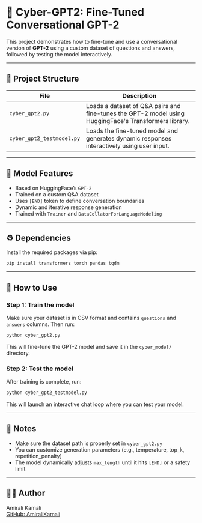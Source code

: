 # 🤖 Cyber-GPT2: Fine-Tuned Conversational GPT-2

This project demonstrates how to fine-tune and use a conversational version of **GPT-2** using a custom dataset of questions and answers, followed by testing the model interactively.

---

## 📁 Project Structure

| File | Description |
|------|-------------|
| `cyber_gpt2.py` | Loads a dataset of Q&A pairs and fine-tunes the GPT-2 model using HuggingFace's Transformers library. |
| `cyber_gpt2_testmodel.py` | Loads the fine-tuned model and generates dynamic responses interactively using user input. |

---

## 🧠 Model Features

- Based on HuggingFace’s `GPT-2`
- Trained on a custom Q&A dataset
- Uses `[END]` token to define conversation boundaries
- Dynamic and iterative response generation
- Trained with `Trainer` and `DataCollatorForLanguageModeling`

---

## ⚙️ Dependencies

Install the required packages via pip:

```bash
pip install transformers torch pandas tqdm
```

---

## 🚀 How to Use

### Step 1: Train the model

Make sure your dataset is in CSV format and contains `questions` and `answers` columns. Then run:

```bash
python cyber_gpt2.py
```

This will fine-tune the GPT-2 model and save it in the `cyber_model/` directory.

### Step 2: Test the model

After training is complete, run:

```bash
python cyber_gpt2_testmodel.py
```

This will launch an interactive chat loop where you can test your model.

---

## 📌 Notes

- Make sure the dataset path is properly set in `cyber_gpt2.py`
- You can customize generation parameters (e.g., temperature, top_k, repetition_penalty)
- The model dynamically adjusts `max_length` until it hits `[END]` or a safety limit

---

## 👨‍💻 Author

Amirali Kamali  
[GitHub: AmiraliKamali](https://github.com/AmiraliKamali)
